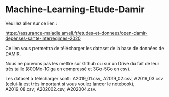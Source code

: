 # Machine-Learning-Etude-Damir
Veuillez aller sur ce lien :

https://assurance-maladie.ameli.fr/etudes-et-donnees/open-damir-depenses-sante-interregimes-2020

Ce lien vous permettra de télécharger les dataset de la base de données de DAMIR.

Nous ne pouvons pas les mettre sur Github ou sur un Drive du fait de leur très taille (800Mo-1Giga en compressé et 3Go-5Go en csv).

Les dataset à télécharger sont :
A2019_01.csv,
A2019_02.csv,
A2019_03.csv (celui-là est très important si vous voulez lancer le notebook),
A2019_08.csv,
A202002.csv,
A202004.csv.
